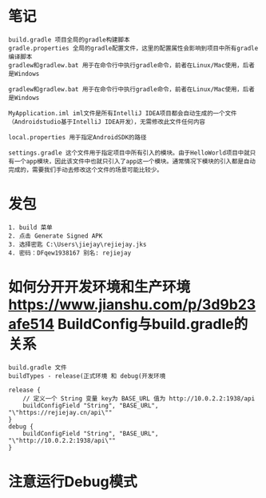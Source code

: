 # 笔记

    build.gradle 项目全局的gradle构建脚本 
    gradle.properties 全局的gradle配置文件，这里的配置属性会影响到项目中所有gradle编译脚本 
    gradlew和gradlew.bat 用于在命令行中执行gradle命令，前者在Linux/Mac使用，后者是Windows 

    gradlew和gradlew.bat 用于在命令行中执行gradle命令，前者在Linux/Mac使用，后者是Windows 

    MyApplication.iml iml文件是所有IntelliJ IDEA项目都会自动生成的一个文件（Androidstudio基于IntelliJ IDEA开发），无需修改此文件任何内容 

    local.properties 用于指定AndroidSDK的路径 

    settings.gradle 这个文件用于指定项目中所有引入的模块。由于HelloWorld项目中就只有一个app模块，因此该文件中也就只引入了app这一个模块。通常情况下模块的引入都是自动完成的，需要我们手动去修改这个文件的场景可能比较少。

# 发包
    1. build 菜单
    2. 点击 Generate Signed APK
    3. 选择密匙 C:\Users\jiejay\rejiejay.jks
    4. 密码：DFqew1938167 别名: rejiejay

# 如何分开开发环境和生产环境 https://www.jianshu.com/p/3d9b23afe514 BuildConfig与build.gradle的关系
    build.gradle 文件
    buildTypes - release(正式环境 和 debug(开发环境
    
    release {
        // 定义一个 String 变量 key为 BASE_URL 值为 http://10.0.2.2:1938/api
        buildConfigField "String", "BASE_URL", "\"https://rejiejay.cn/api\""
    }
    debug {
        buildConfigField "String", "BASE_URL", "\"http://10.0.2.2:1938/api\""
    }

# 注意运行Debug模式
